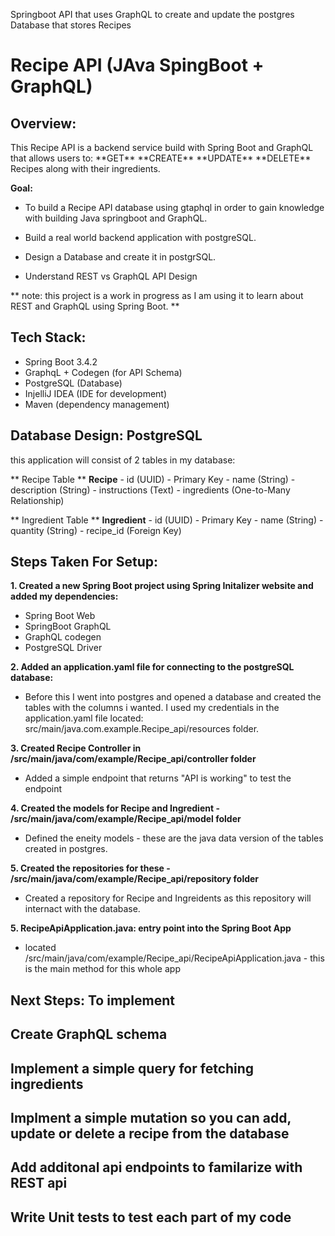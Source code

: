 Springboot API that uses GraphQL to create and update the postgres Database that stores Recipes

<h1> Recipe API (JAva SpingBoot + GraphQL) </h1>

<h2> Overview:</h2>
This Recipe API is a backend service build with Spring Boot and GraphQL that allows users to:
    **GET**
    **CREATE**
    **UPDATE** 
    **DELETE** 
    Recipes along with their ingredients. 


**Goal:** 

- To build a Recipe API database using gtaphql in order to gain knowledge with building 
Java springboot and GraphQL. 

- Build a real world backend application with postgreSQL.

- Design a Database and create it in postgrSQL.

- Understand REST vs GraphQL API Design

** note: this project is a work in progress as I am using it to learn about REST and GraphQL using Spring Boot. **


<h2> Tech Stack:</h2>

- Spring Boot 3.4.2
- GraphqL + Codegen (for API Schema)
- PostgreSQL (Database)
- InjelliJ IDEA (IDE for development)
- Maven (dependency management)


## <h2> Database Design: PostgreSQL </h2>

this application will consist of 2 tables in my database:

** Recipe Table **
**Recipe**
    - id (UUID) - Primary Key
    - name (String)
    - description (String)
    - instructions (Text)
    - ingredients (One-to-Many Relationship)


** Ingredient Table **
**Ingredient**
    - id (UUID) - Primary Key
    - name (String)
    - quantity (String)
    - recipe_id (Foreign Key)


## <h2> Steps Taken For Setup:</h2>

**1. Created a new Spring Boot project using Spring Initalizer website and added my dependencies:**
- Spring Boot Web
- SpringBoot GraphQL
- GraphQL codegen
- PostgreSQL Driver

**2. Added an application.yaml file for connecting to the postgreSQL database:**
- Before this I went into postgres and opened a database and created the tables with the columns i wanted. I used my credentials in the application.yaml file located: src/main/java.com.example.Recipe_api/resources folder. 


**3. Created Recipe Controller in /src/main/java/com/example/Recipe_api/controller folder**
- Added a simple endpoint that returns "API is working" to test the endpoint


**4. Created the models for Recipe and Ingredient - /src/main/java/com/example/Recipe_api/model folder**
- Defined the eneity models - these are  the java data version of the tables created in postgres. 

**5. Created the repositories for these - /src/main/java/com/example/Recipe_api/repository folder**
- Created a repository for Recipe and Ingreidents as this repository will internact with the database. 

**5. RecipeApiApplication.java: entry point into the Spring Boot App**
- located /src/main/java/com/example/Recipe_api/RecipeApiApplication.java - this is the main method for this whole app  

<h2> Next Steps: To implement </h2>

## Create GraphQL schema 

## Implement a simple query for fetching ingredients 

## Implment a simple mutation so you can add, update or delete a recipe from the database 

## Add additonal api endpoints to familarize with REST api 

## Write Unit tests to test each part of my code 